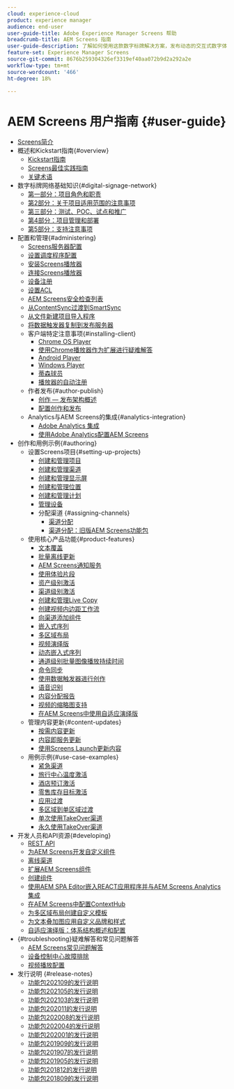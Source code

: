 ```yaml
---
cloud: experience-cloud
product: experience manager
audience: end-user
user-guide-title: Adobe Experience Manager Screens 帮助
breadcrumb-title: AEM Screens 指南
user-guide-description: 了解如何使用这款数字标牌解决方案，发布动态的交互式数字体验与交互内容。
feature-set: Experience Manager Screens
source-git-commit: 8676b259304326ef3319ef40aa072b9d2a292a2e
workflow-type: tm+mt
source-wordcount: '466'
ht-degree: 18%

---
```



# AEM Screens 用户指南 {#user-guide}

+ [Screens简介](aem-screens-introduction.md)
+ 概述和Kickstart指南{#overview}
   + [Kickstart指南](kickstart-for-aem-screens.md)
   + [Screens最佳实践指南](https://docs.adobe.com/content/help/zh-Hans/experience-manager-screens/using/about-guide.html)
   + [关键术语](screens-glossary.md)
+ 数字标牌网络基础知识{#digital-signage-network}
   + [第一部分：项目角色和职责](project-roles-responsibilities.md)
   + [第2部分：关于项目适用范围的注意事项](project-considerations.md)
   + [第三部分：测试、POC、试点和推广](testing-pocs-pilots-rollouts.md)
   + [第4部分：项目管理和部署](project-management-and-deployment.md)
   + [第5部分：支持注意事项](support-considerations.md)
+ 配置和管理{#administering}
   + [Screens服务器配置](configuring-screens-introduction.md)
   + [设置调度程序配置](dispatcher-configurations-aem-screens.md)
   + [安装Screens播放器](installing-screens-player.md)
   + [连接Screens播放器](working-with-screens-player.md)
   + [设备注册](device-registration.md)
   + [设置ACL](setting-up-acls.md)
   + [AEM Screens安全检查列表](security-checklist.md)
   + [从ContentSync过渡到SmartSync](smartsync.md)
   + [从文件新建项目导入程序](project-importer.md)
   + [将数据触发器复制到发布服务器](replicating-data-triggers.md)
   + 客户端特定注意事项{#installing-client}
      + [Chrome OS Player](implementing-chrome-os-player.md)
      + [使用Chrome播放器作为扩展进行疑难解答](using-chrome-player-as-an-extension.md)
      + [Android Player](implementing-android-player.md)
      + [Windows Player](implementing-windows-player.md)
      + [蒂森球员](tizen-player.md)
      + [播放器的自动注册](auto-registration-players.md)
   + 作者发布{#author-publish}
      + [创作 — 发布架构概述](author-publish-architecture-overview.md)
      + [配置创作和发布](author-and-publish.md)
   + Analytics与AEM Screens的集成{#analytics-integration}
      + [Adobe Analytics 集成](adobe-analytics-integration-aem-screens.md)
      + [使用Adobe Analytics配置AEM Screens](configuring-adobe-analytics-aem-screens.md)
+ 创作和用例示例{#authoring}
   + 设置Screens项目{#setting-up-projects}
      + [创建和管理项目](creating-a-screens-project.md)
      + [创建和管理渠道](managing-channels.md)
      + [创建和管理显示屏](managing-displays.md)
      + [创建和管理位置](managing-locations.md)
      + [创建和管理计划](managing-schedules.md)
      + [管理设备](managing-devices.md)
      + 分配渠道 {#assigning-channels}
         + [渠道分配](channel-assignment-latest-fp.md)
         + [渠道分配：旧版AEM Screens功能包](channel-assignment.md)
   + 使用核心产品功能{#product-features}
      + [文本覆盖](text-overlay.md)
      + [批量离线更新](bulk-offline-update.md)
      + [AEM Screens通知服务](screens-notifications-service.md)
      + [使用体验片段](experience-fragments-in-screens.md)
      + [资产级别激活](asset-level-scheduling.md)
      + [渠道级别激活](channel-level-activation.md)
      + [创建和管理Live Copy](managing-livecopy.md)
      + [创建视频内边距工作流](creating-a-video-padding-workflow.md)
      + [向渠道添加组件](adding-components-to-a-channel.md)
      + [嵌入式序列](embedded-sequences.md)
      + [多区域布局](multi-zone-layout-aem-screens.md)
      + [视频演绎版](generating-renditions.md)
      + [动态嵌入式序列](dynamic-embedded-sequences.md)
      + [通道级别批量图像播放持续时间](channel-level-image-playback.md)
      + [命令同步](using-command-sync.md)
      + [使用数据触发器进行创作](authoring-data-triggers.md)
      + [语音识别](voice-recognition.md)
      + [内容分配报告](content-assignment-report.md)
      + [视频的缩略图支持](thumbnail-support.md)
      + [在AEM Screens中使用自适应演绎版](using-adaptive-renditions.md)
   + 管理内容更新{#content-updates}
      + [按需内容更新](on-demand-content.md)
      + [内容即服务更新](content-update-as-a-service.md)
      + [使用Screens Launch更新内容](launches.md)
   + 用例示例{#use-case-examples}
      + [紧急渠道](emergency-channel.md)
      + [旅行中心温度激活](local-temperature-activation.md)
      + [酒店预订激活](hospitality-reservation-activation.md)
      + [零售库存目标激活](retail-inventory-activation.md)
      + [应用过渡](applying-transitions.md)
      + [多区域到单区域过渡](multizone-to-singlezone.md)
      + [单次使用TakeOver渠道](single-use-takeover-channel.md)
      + [永久使用TakeOver渠道](perpetual-takeover-channel.md)
+ 开发人员和API资源{#developing}
   + [REST API](rest-api.md)
   + [为AEM Screens开发自定义组件](developing-custom-component-tutorial-develop.md)
   + [离线渠道](offline-channels.md)
   + [扩展AEM Screens组件](extending-component-tutorial-develop.md)
   + [创建组件](creating-components.md)
   + [使用AEM SPA Editor嵌入REACT应用程序并与AEM Screens Analytics集成](embedding-react-app.md)
   + [在AEM Screens中配置ContextHub](configuring-context-hub.md)
   + [为多区域布局创建自定义模板](creating-custom-templates-multizone-layouts.md)
   + [为文本叠加图应用自定义品牌和样式](custom-branding-text-overlays.md)
   + [自适应演绎版：体系结构概述和配置](/help/user-guide/adaptive-renditions.md)
+ {#troubleshooting}疑难解答和常见问题解答
   + [AEM Screens常见问题解答](aem-screens-faqs.md)
   + [设备控制中心故障排除](monitoring-screens.md)
   + [视频播放配置](troubleshoot-videos.md)
+ 发行说明 {#release-notes}
   + [功能包202109的发行说明](release-notes-fp-202109.md)
   + [功能包202105的发行说明](release-notes-fp-202105.md)
   + [功能包202103的发行说明](release-notes-fp-202103.md)
   + [功能包202011的发行说明](release-notes-fp-202011.md)
   + [功能包202008的发行说明](release-notes-fp-202008.md)
   + [功能包202004的发行说明](release-notes-fp-202004.md)
   + [功能包202001的发行说明](release-notes-fp-202001.md)
   + [功能包201909的发行说明](release-notes-fp-201909.md)
   + [功能包201907的发行说明](release-notes-fp-201907.md)
   + [功能包201905的发行说明](screens-release-notes-fp-201905.md)
   + [功能包201812的发行说明](release-notes-fp-201812.md)
   + [功能包201809的发行说明](screens-release-notes.md)
